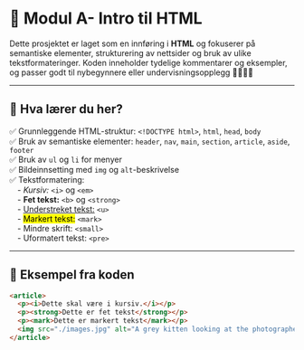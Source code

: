 # 📄 Modul A- Intro til HTML

Dette prosjektet er laget som en innføring i **HTML** og fokuserer på semantiske elementer, strukturering av nettsider og bruk av ulike tekstformateringer. Koden inneholder tydelige kommentarer og eksempler, og passer godt til nybegynnere eller undervisningsopplegg 👩‍🏫👨‍💻

---

## 🧠 Hva lærer du her?

✅ Grunnleggende HTML-struktur: `<!DOCTYPE html>`, `html`, `head`, `body`  
✅ Bruk av semantiske elementer: `header`, `nav`, `main`, `section`, `article`, `aside`, `footer`  
✅ Bruk av `ul` og `li` for menyer  
✅ Bildeinnsetting med `img` og `alt`-beskrivelse  
✅ Tekstformatering:  
 - *Kursiv:* `<i>` og `<em>`  
 - **Fet tekst:** `<b>` og `<strong>`  
 - <u>Understreket tekst:</u> `<u>`  
 - <mark>Markert tekst:</mark> `<mark>`  
 - Mindre skrift: `<small>`  
 - Uformatert tekst: `<pre>`

---

## 📸 Eksempel fra koden

```html
<article>
  <p><i>Dette skal være i kursiv.</i></p>
  <p><strong>Dette er fet tekst</strong></p>
  <p><mark>Dette er markert tekst</mark></p>
  <img src="./images.jpg" alt="A grey kitten looking at the photographer." />
</article>
